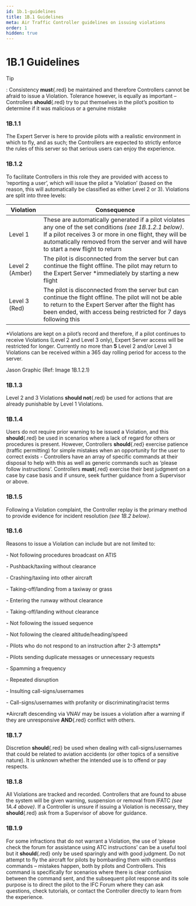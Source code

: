 ```yaml
---
id: 1b.1-guidelines
title: 1B.1 Guidelines
meta: Air Traffic Controller guidelines on issuing violations
order: 1
hidden: true
---
```


# 1B.1  Guidelines

 

Tip

: Consistency **must**{.red} be maintained and therefore Controllers cannot be afraid to issue a Violation. Tolerance however, is equally as important – Controllers **should**{.red} try to put themselves in the pilot’s position to determine if it was malicious or a genuine mistake

 

### 1B.1.1    

The Expert Server is here to provide pilots with a realistic environment in which to fly, and as such; the Controllers are expected to strictly enforce the rules of this server so that serious users can enjoy the experience.

 

### 1B.1.2    

To facilitate Controllers in this role they are provided with access to ‘reporting a user’, which will issue the pilot a ‘Violation’ (based on the reason, this will automatically be classified as either Level 2 or 3). Violations are split into three levels:

 

| **Violation**    | **Consequence**                                              |
| ---------------- | ------------------------------------------------------------ |
| Level  1         | These are automatically generated if a pilot violates any one of the set conditions  *(see 1B.1.2.1 below)*. If a pilot receives 3 or more in one flight, they will be automatically removed from the server and will have to start a new flight to return |
| Level  2 (Amber) | The pilot is disconnected from the server but can continue the flight offline.  The pilot may return to the Expert Server *immediately by starting a new flight |
| Level  3 (Red)   | The pilot is disconnected from the server but can continue the flight offline.  The pilot will not be able to return to the Expert Server after the flight has been ended, with access being restricted for 7 days following this |

 

*Violations are kept on a pilot’s record and therefore, if a pilot continues to receive Violations (Level 2 and Level 3 only), Expert Server access will be restricted for longer. Currently no more than **5** Level 2 and/or Level 3 Violations can be received within a 365 day rolling period for access to the server.



Jason Graphic (Ref: Image 1B.1.2.1)



### 1B.1.3    

Level 2 and 3 Violations **should not**{.red} be used for actions that are already punishable by Level 1 Violations.



### 1B.1.4    

Users do not require prior warning to be issued a Violation, and this **should**{.red} be used in scenarios where a lack of regard for others or procedures is present. However, Controllers **should**{.red} exercise patience (traffic permitting) for simple mistakes when an opportunity for the user to correct exists - Controllers have an array of specific commands at their disposal to help with this as well as generic commands such as ‘please follow instructions’. Controllers **must**{.red} exercise their best judgment on a case by case basis and if unsure, seek further guidance from a Supervisor or above.



### 1B.1.5    

Following a Violation complaint, the Controller replay is the primary method to provide evidence for incident resolution *(see 1B.2 below)*.

 

### 1B.1.6    

Reasons to issue a Violation can include but are not limited to:

 

\-    Not following procedures broadcast on ATIS

\-    Pushback/taxiing without clearance

\-    Crashing/taxiing into other aircraft

\-    Taking-off/landing from a taxiway or grass

\-    Entering the runway without clearance

\-    Taking-off/landing without clearance

\-    Not following the issued sequence

\-    Not following the cleared altitude/heading/speed

\-    Pilots who do not respond to an instruction after 2-3 attempts*

\-    Pilots sending duplicate messages or unnecessary requests 

\-    Spamming a frequency

\-    Repeated disruption

\-    Insulting call-signs/usernames

\-    Call-signs/usernames with profanity or discriminating/racist terms

 

*Aircraft descending via VNAV may be issues a violation after a warning if they are unresponsive **AND**{.red} conflict with others.

 

### 1B.1.7    

Discretion **should**{.red} be used when dealing with call-signs/usernames that could be related to aviation accidents (or other topics of a sensitive nature). It is unknown whether the intended use is to offend or pay respects.



### 1B.1.8    

All Violations are tracked and recorded. Controllers that are found to abuse the system will be given warning, suspension or removal from IFATC *(see 1A.4 above)*. If a Controller is unsure if issuing a Violation is necessary, they **should**{.red} ask from a Supervisor of above for guidance.



### 1B.1.9   

For some infractions that do not warrant a Violation, the use of ‘please check the forum for assistance using ATC instructions’ can be a useful tool but it **should**{.red} only be used sparingly and with good judgment. Do not attempt to fly the aircraft for pilots by bombarding them with countless commands – mistakes happen, both by pilots and Controllers. This command is specifically for scenarios where there is clear confusion between the command sent, and the subsequent pilot response and its sole purpose is to direct the pilot to the IFC Forum where they can ask questions, check tutorials, or contact the Controller directly to learn from the experience.

 
